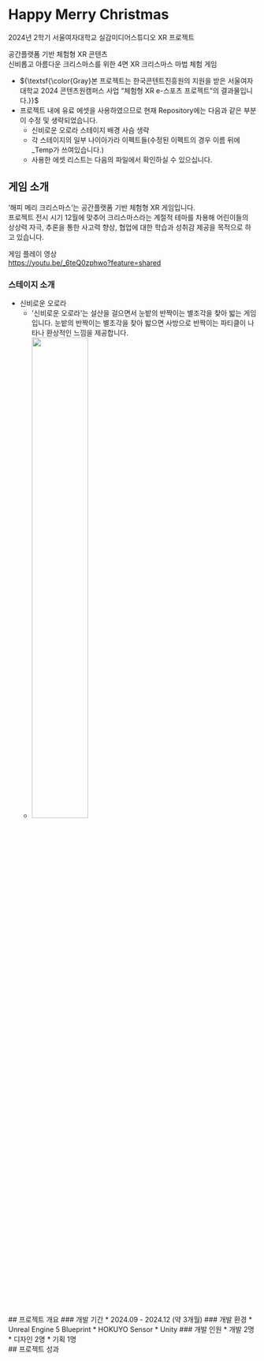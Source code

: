 # Happy Merry Christmas
2024년 2학기 서울여자대학교 실감미디어스튜디오 XR 프로젝트<br/>

공간플랫폼 기반 체험형 XR 콘텐츠<br/>
신비롭고 아름다운 크리스마스를 위한 4면 XR 크리스마스 마법 체험 게임<br/>
* ${\textsf{\color{Gray}본 프로젝트는 한국콘텐트진흥원의 지원을 받은 서울여자대학교 2024 콘텐츠원캠퍼스 사업 “체험형 XR e-스포츠 프로젝트”의 결과물입니다.}}$
* 프로젝트 내에 유료 에셋을 사용하였으므로 현재 Repository에는 다음과 같은 부분이 수정 및 생략되었습니다.
  * 신비로운 오로라 스테이지 배경 사슴 생략
  * 각 스테이지의 일부 나이아가라 이펙트들(수정된 이펙트의 경우 이름 뒤에 _Temp가 쓰여있습니다.)
  * 사용한 에셋 리스트는 다음의 파일에서 확인하실 수 있으십니다.

## 게임 소개
‘해피 메리 크리스마스’는 공간플랫폼 기반 체험형 XR 게임입니다.<br/>
프로젝트 전시 시기 12월에 맞추어 크리스마스라는 계절적 테마를 차용해 어린이들의 상상력 자극, 추론을 통한 사고력 향상, 협업에 대한 학습과 성취감 제공을 목적으로 하고 있습니다.<br/>

게임 플레이 영상<br/>
https://youtu.be/_6teQ0zphwo?feature=shared
### 스테이지 소개
* 신비로운 오로라
  * '신비로운 오로라'는 설산을 걸으면서 눈밭의 반짝이는 별조각을 찾아 밟는 게임입니다. 눈밭의 반짝이는 별조각을 찾아 밟으면 사방으로 반짝이는 파티클이 나타나 환상적인 느낌을 제공합니다.
  * <img width="50%" src="https://github.com/user-attachments/assets/ba0b142f-5003-46fc-8de4-fe418bd7a790"/>
<br/>
## 프로젝트 개요
### 개발 기간
* 2024.09 - 2024.12 (약 3개월)
### 개발 환경
* Unreal Engine 5 Blueprint
* HOKUYO Sensor
* Unity
### 개발 인원
* 개발 2명
* 디자인 2명
* 기획 1명
<br/>
## 프로젝트 성과

